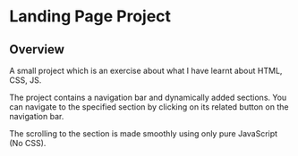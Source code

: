 # Landing Page Project

## Overview

A small project which is an exercise about what I have learnt about HTML, CSS, JS.

The project contains a navigation bar and dynamically added sections. You can navigate to the specified section by clicking on its related button on the navigation bar.

The scrolling to the section is made smoothly using only pure JavaScript (No CSS).